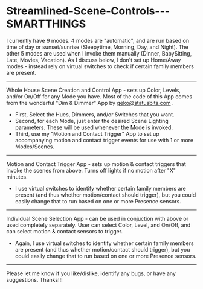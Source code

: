 # Streamlined-Scene-Controls---SMARTTHINGS

I currently have 9 modes.  4 modes are "automatic", and are run based on time of day or sunset/sunrise (Sleepytime, Morning, Day, and Night).  The other 5 modes are used when I invoke them manually (Dinner, BabySitting, Late, Movies, Vacation).  As I discuss below, I don't set up Home/Away modes - instead rely on virtual switches to check if certain family members are present.

-----

Whole House Scene Creation and Control App - sets up Color, Levels, and/or On/Off for any Mode you have.  Most of the code of this App comes from the wonderful "Dim & Dimmer" App by geko@statusbits.com .

  - First, Select the Hues, Dimmers, and/or Switches that you want.
  - Second, for each Mode, just enter the desired Scene Lighting parameters.  These will be used whenever the Mode is invoked.
  - Third, use my "Motion and Contact Trigger" App to set up accompanying motion and contact trigger events for use with 1 or more Modes/Scenes.

-----

Motion and Contact Trigger App - sets up motion & contact triggers that invoke the scenes from above.  Turns off lights if no motion after "X" minutes.

  - I use virtual switches to identify whether certain family members are present (and thus whether motion/contact should trigger), but you could easily change that to run based on one or more Presence sensors.   

-----

Individual Scene Selection App - can be used in conjuction with above or used completely separately.  User can select Color, Level, and On/Off, and can select motion & contact sensors to trigger.  

- Again, I use virtual switches to identify whether certain family members are present (and thus whether motion/contact should trigger), but you could easily change that to run based on one or more Presence sensors.   

-----

Please let me know if you like/dislike, identify any bugs, or have any suggestions.  Thanks!!!
  
